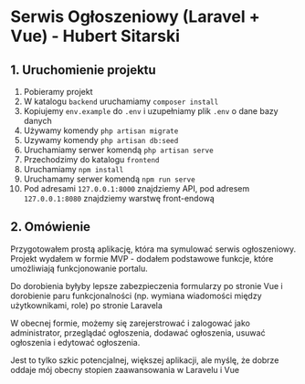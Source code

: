 # Serwis Ogłoszeniowy (Laravel + Vue) - Hubert Sitarski

## 1. Uruchomienie projektu

1. Pobieramy projekt
2. W katalogu `backend` uruchamiamy `composer install`
3. Kopiujemy `env.example` do `.env` i uzupełniamy plik `.env` o dane bazy danych
4. Używamy komendy `php artisan migrate`
5. Uzywamy komendy `php artisan db:seed`
6. Uruchamiamy serwer komendą `php artisan serve`
6. Przechodzimy do katalogu `frontend`
7. Uruchamiamy `npm install`
8. Uruchamamy serwer komendą `npm run serve`
9. Pod adresami `127.0.0.1:8000` znajdziemy API, pod adresem `127.0.0.1:8080` znajdziemy warstwę front-endową

## 2. Omówienie

Przygotowałem prostą aplikację, która ma symulować serwis ogłoszeniowy. Projekt wydałem w formie MVP - dodałem podstawowe funkcje, które umożliwiają funkcjonowanie portalu.

Do dorobienia byłyby lepsze zabezpieczenia formularzy po stronie Vue i dorobienie paru funkcjonalności (np. wymiana wiadomości między użytkownikami, role) po stronie Laravela

W obecnej formie, możemy się zarejerstrować i zalogować jako administrator, przeglądać ogłoszenia, dodawać ogłoszenia, usuwać ogłoszenia i edytować ogłoszenia.

Jest to tylko szkic potencjalnej, większej aplikacji, ale myślę, że dobrze oddaje mój obecny stopien zaawansowania w Laravelu i Vue